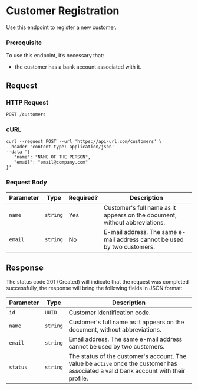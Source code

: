 # Customer Registration
Use this endpoint to register a new customer.

### Prerequisite
To use this endpoint, it’s necessary that:

- the customer has a bank account associated with it.

## Request
### HTTP Request
```http 
POST /customers
```
### cURL
```curl
curl --request POST --url 'https://api-url.com/customers' \ 
--header 'content-type: application/json'
--data '{
   "name": "NAME OF THE PERSON",  
   "email": "email@company.com"
}'
```


### Request Body
| Parameter | Type | Required? | Description |
| --- | --- | --- | --- |
| `name` | `string` | Yes | Customer's full name as it appears on the document, without abbreviations. |
| `email` | `string` | No | E-mail address. The same e-mail address cannot be used by two customers. |

## Response
The status code 201 (Created) will indicate that the request was completed successfully, the response will bring the following fields in JSON format:

| Parameter | Type | Description |
| --- | --- | --- |
| `id` | `UUID` | Customer identification code. |
| `name` | `string` | Customer's full name as it appears on the document, without abbreviations. |
| `email` | `string` | Email address. The same e-mail address cannot be used by two customers. |
| `status` | `string` | The status of the customer's account. The value be `active` once the customer has associated a valid bank account with their profile. |


